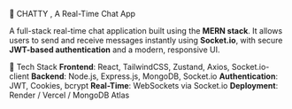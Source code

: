 💬 CHATTY , A Real-Time Chat App

A full-stack real-time chat application built using the **MERN stack**. It allows users to send and receive messages instantly using **Socket.io**, 
with secure **JWT-based authentication** and a modern, responsive UI.

🔧 Tech Stack
**Frontend**: React, TailwindCSS, Zustand, Axios, Socket.io-client
**Backend**: Node.js, Express.js, MongoDB, Socket.io
**Authentication**: JWT, Cookies, bcrypt
**Real-Time**: WebSockets via Socket.io
**Deployment**: Render / Vercel / MongoDB Atlas

